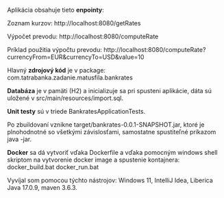 Aplikácia obsahuje tieto **enpointy**:

Zoznam kurzov:
http://localhost:8080/getRates

Výpočet prevodu:
http://localhost:8080/computeRate

Príklad použitia výpočtu prevodu:
http://localhost:8080/computeRate?currencyFrom=EUR&currencyTo=USD&value=10

Hlavný **zdrojový kód** je v package:
com.tatrabanka.zadanie.matusfila.bankrates

**Databáza** je v pamäti (H2) a inicializuje sa pri spusteni aplikácie, dáta sú uložené v src/main/resources/import.sql.

**Unit testy** sú v triede BankratesApplicationTests.

Po zbuildovaní vznikne target/bankrates-0.0.1-SNAPSHOT.jar, ktoré je plnohodnotné so všetkými závislosťami, samostatne spustiteľné príkazom java -jar.

**Docker** sa dá vytvoriť vďaka Dockerfile a vďaka pomocným windows shell skriptom na vytvorenie docker image a spustenie kontajnera:
docker_build.bat
docker_run.bat

Vyvíjal som pomocou týchto nástrojov:
Windows 11, IntelliJ Idea, Liberica Java 17.0.9, maven 3.6.3.
